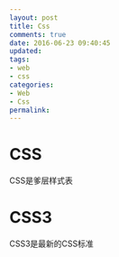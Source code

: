```yaml
---
layout: post
title: Css
comments: true
date: 2016-06-23 09:40:45
updated:
tags:
- web
- css
categories:
- Web
- Css
permalink:
---
```


# CSS

CSS是爹层样式表

# CSS3

CSS3是最新的CSS标准
